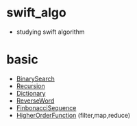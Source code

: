 # swift_algo

* studying swift algorithm

# basic
* [BinarySearch](https://github.com/Heodoo/swift_algo/blob/main/BinarySearch.playground/Contents.swift)
* [Recursion](https://github.com/Heodoo/swift_algo/blob/main/Factorial_Recursion.playground/Contents.swift)
* [Dictionary](https://github.com/Heodoo/swift_algo/blob/main/CountAlgorithm.playground/Contents.swift)
* [ReverseWord](https://github.com/Heodoo/swift_algo/blob/main/reverseWords.playground/Contents.swift)
* [FinbonacciSequence](https://github.com/Heodoo/swift_algo/blob/main/fibonacciSequence.playground/Contents.swift)
* [HigherOrderFunction](https://github.com/Heodoo/swift_algo/blob/main/higherOrderFunction.playground/Contents.swift) (filter,map,reduce)
